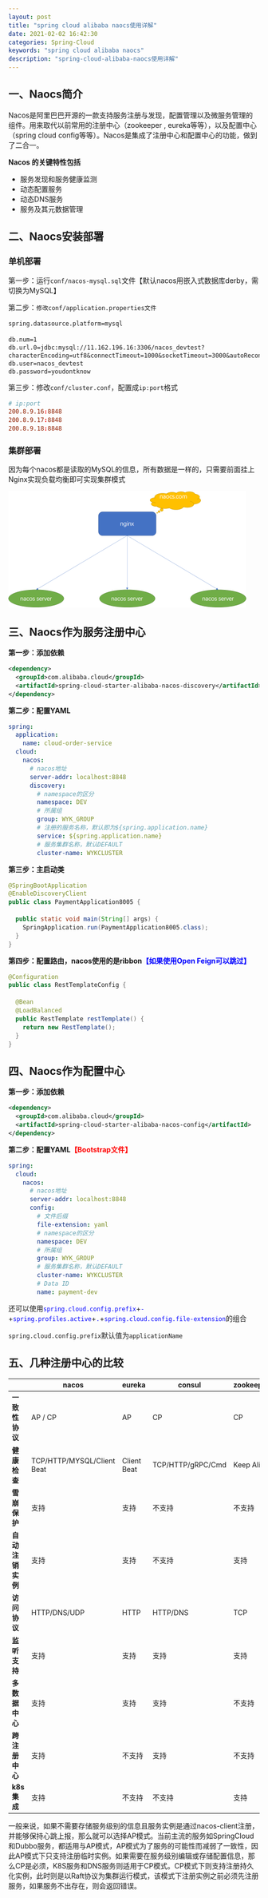 ```yaml
---
layout: post
title: "spring cloud alibaba naocs使用详解"
date: 2021-02-02 16:42:30
categories: Spring-Cloud
keywords: "spring cloud alibaba naocs"
description: "spring-cloud-alibaba-naocs使用详解"
---
```


## 一、Naocs简介

​	Nacos是阿里巴巴开源的一款支持服务注册与发现，配置管理以及微服务管理的组件。用来取代以前常用的注册中心（zookeeper , eureka等等），以及配置中心（spring cloud config等等）。Nacos是集成了注册中心和配置中心的功能，做到了二合一。

**Nacos 的关键特性包括**

- 服务发现和服务健康监测
- 动态配置服务
- 动态DNS服务
- 服务及其元数据管理

## 二、Naocs安装部署

### 单机部署

第一步：运行`conf/nacos-mysql.sql`文件【默认nacos用嵌入式数据库derby，需切换为MySQL】

第二步：`修改conf/application.properties文件`

```properties
spring.datasource.platform=mysql

db.num=1
db.url.0=jdbc:mysql://11.162.196.16:3306/nacos_devtest?characterEncoding=utf8&connectTimeout=1000&socketTimeout=3000&autoReconnect=true&serverTimezone=Asia/Shanghai
db.user=nacos_devtest
db.password=youdontknow
```

第三步：修改`conf/cluster.conf`，配置成`ip:port`格式

```conf
# ip:port
200.8.9.16:8848
200.8.9.17:8848
200.8.9.18:8848
```

### 集群部署

因为每个nacos都是读取的MySQL的信息，所有数据是一样的，只需要前面挂上Nginx实现负载均衡即可实现集群模式

<img src="/img/nacos/nacos-集群.png" alt="nacos-集群" style="zoom:50%;" />

## 三、Naocs作为服务注册中心

**第一步：添加依赖**

```xml
<dependency>
  <groupId>com.alibaba.cloud</groupId>
  <artifactId>spring-cloud-starter-alibaba-nacos-discovery</artifactId>
</dependency>
```

**第二步：配置YAML**

```yaml
spring:
  application:
    name: cloud-order-service
  cloud:
    nacos:
      # nacos地址
      server-addr: localhost:8848
      discovery:
        # namespace的区分
        namespace: DEV
        # 所属组
        group: WYK_GROUP
        # 注册的服务名称，默认即为${spring.application.name}
        service: ${spring.application.name}
        # 服务集群名称，默认DEFAULT
        cluster-name: WYKCLUSTER
```

**第三步：主启动类**

```java
@SpringBootApplication
@EnableDiscoveryClient
public class PaymentApplication8005 {

  public static void main(String[] args) {
    SpringApplication.run(PaymentApplication8005.class);
  }
}
```

**第四步：配置路由，nacos使用的是ribbon<span style="color:blue">【如果使用Open Feign可以跳过】</span>**

```java
@Configuration
public class RestTemplateConfig {

  @Bean
  @LoadBalanced
  public RestTemplate restTemplate() {
    return new RestTemplate();
  }
}
```

## 四、Naocs作为配置中心

**第一步：添加依赖**

```xml
<dependency>
  <groupId>com.alibaba.cloud</groupId>
  <artifactId>spring-cloud-starter-alibaba-nacos-config</artifactId>
</dependency>
```

**第二步：配置YAML<span style="color:red">【Bootstrap文件】</span>**

```yaml
spring:
  cloud:
    nacos:
      # nacos地址
      server-addr: localhost:8848
      config:
        # 文件后缀
        file-extension: yaml
        # namespace的区分 
        namespace: DEV
        # 所属组
        group: WYK_GROUP
        # 服务集群名称，默认DEFAULT
        cluster-name: WYKCLUSTER
        # Data ID
        name: payment-dev
```

还可以使用<span style="color:blue">`spring.cloud.config.prefix`</span>+<span style="color:blue">`-`</span>+<span style="color:blue">`spring.profiles.active`</span>+<span style="color:blue">`.`</span>+<span style="color:blue">`spring.cloud.config.file-extension`</span>的组合

`spring.cloud.config.prefix`默认值为`applicationName`

## 五、几种注册中心的比较

|                  | nacos                      | eureka      | consul            | zookeeper  |
| ---------------- | -------------------------- | ----------- | ----------------- | ---------- |
| **一致性协议**   | AP / CP                    | AP          | CP                | CP         |
| **健康检查**     | TCP/HTTP/MYSQL/Client Beat | Client Beat | TCP/HTTP/gRPC/Cmd | Keep Alive |
| **雪崩保护**     | 支持                       | 支持        | 不支持            | 不支持     |
| **自动注销实例** | 支持                       | 支持        | 不支持            | 支持       |
| **访问协议**     | HTTP/DNS/UDP               | HTTP        | HTTP/DNS          | TCP        |
| **监听支持**     | 支持                       | 支持        | 支持              | 支持       |
| **多数据中心**   | 支持                       | 支持        | 支持              | 不支持     |
| **跨注册中心**   | 支持                       | 不支持      | 支持              | 不支持     |
| **k8s集成**      | 支持                       | 不支持      | 不支持            | 支持       |

一般来说，如果不需要存储服务级别的信息且服务实例是通过nacos-client注册，并能够保持心跳上报，那么就可以选择AP模式。当前主流的服务如SpringCloud和Dubbo服务，都适用与AP模式，AP模式为了服务的可能性而减弱了一致性，因此AP模式下只支持注册临时实例。如果需要在服务级别编辑或存储配置信息，那么CP是必须，K8S服务和DNS服务则适用于CP模式。CP模式下则支持注册持久化实例，此时则是以Raft协议为集群运行模式，该模式下注册实例之前必须先注册服务，如果服务不出存在，则会返回错误。